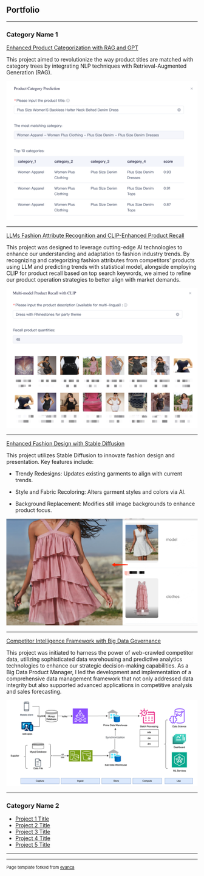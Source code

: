 ## Portfolio

---

### Category Name 1 

[Enhanced Product Categorization with RAG and GPT](https://github.com/chloeeliu/LLMs-application/tree/main/Enhanced%20Product%20Categorization%3A%20Leveraging%20RAG%20and%20GPT%20for%20Precision%20and%20Efficiency)

This project aimed to revolutionize the way product titles are matched with category trees by integrating NLP techniques with Retrieval-Augmented Generation (RAG).

<img src="images/rag/1.jpg?raw=true"/>

---
[LLMs Fashion Attribute Recognition and CLIP-Enhanced Product Recall](https://github.com/chloeeliu/LLMs-application/blob/main/fashion-attributes/readme.md)

This project was designed to leverage cutting-edge AI technologies to enhance our understanding and adaptation to fashion industry trends. By recognizing and categorizing fashion attributes from competitors' products using LLM and predicting trends with statistical model, alongside employing CLIP for product recall based on top search keywords, we aimed to refine our product operation strategies to better align with market demands.


<img src="images/attributes/1.png?raw=true"/>

---
[Enhanced Fashion Design with Stable Diffusion](https://github.com/chloeeliu/LLMs-application/blob/main/Enhanced%20Fashion%20Design%20with%20Stable%20Diffusion/readme.md)

This project utilizes Stable Diffusion to innovate fashion design and presentation. Key features include:

- Trendy Redesigns: Updates existing garments to align with current trends.

- Style and Fabric Recoloring: Alters garment styles and colors via AI.

- Background Replacement: Modifies still image backgrounds to enhance product focus.

<img src="images/sd/1.png?raw=true"/>

---

[Competitor Intelligence Framework with Big Data Governance](https://github.com/chloeeliu/LLMs-application/blob/main/big-data-governance/readme.md)

This project was initiated to harness the power of web-crawled competitor data, utilizing sophisticated data warehousing and predictive analytics technologies to enhance our strategic decision-making capabilities. As a Big Data Product Manager, I led the development and implementation of a comprehensive data management framework that not only addressed data integrity but also supported advanced applications in competitive analysis and sales forecasting.

<img src="images/dw/1.png?raw=true"/>

---



### Category Name 2

- [Project 1 Title](http://example.com/)
- [Project 2 Title](http://example.com/)
- [Project 3 Title](http://example.com/)
- [Project 4 Title](http://example.com/)
- [Project 5 Title](http://example.com/)

---




---
<p style="font-size:11px">Page template forked from <a href="https://github.com/evanca/quick-portfolio">evanca</a></p>
<!-- Remove above link if you don't want to attibute -->
